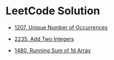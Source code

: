 # LeetCode Solution

- [1207. Unique Number of Occurrences](/1207_Unique_Number_of_Occurrences)

- [2235. Add Two Integers](/2235_Add_Two_Integers)

- [1480. Running Sum of 1d Array](/1480_Running_Sum_of_1d_Array)